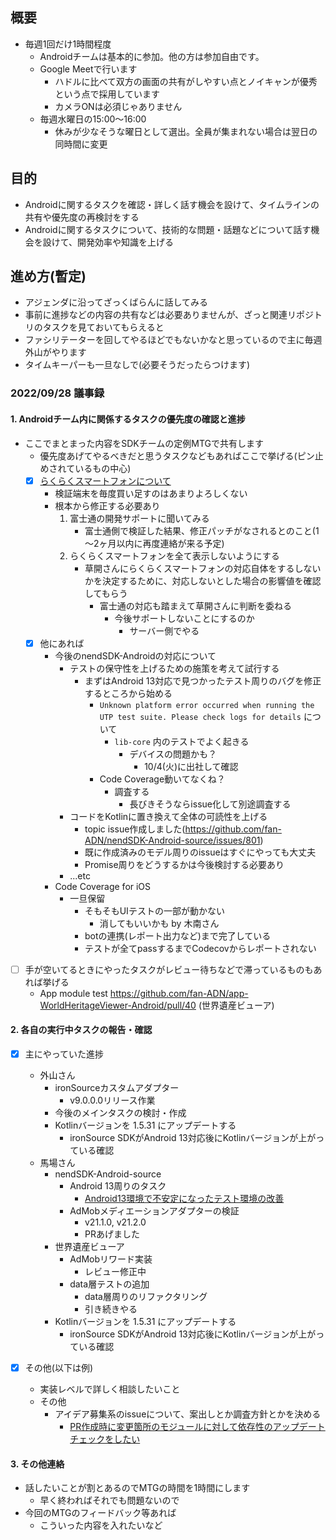 ## 概要

- 毎週1回だけ1時間程度
  - Androidチームは基本的に参加。他の方は参加自由です。
  - Google Meetで行います
    - ハドルに比べて双方の画面の共有がしやすい点とノイキャンが優秀という点で採用しています
    - カメラONは必須じゃありません
  - 毎週水曜日の15:00～16:00
    - 休みが少なそうな曜日として選出。全員が集まれない場合は翌日の同時間に変更

## 目的

- Androidに関するタスクを確認・詳しく話す機会を設けて、タイムラインの共有や優先度の再検討をする
- Androidに関するタスクについて、技術的な問題・話題などについて話す機会を設けて、開発効率や知識を上げる

## 進め方(暫定)

- アジェンダに沿ってざっくばらんに話してみる
- 事前に進捗などの内容の共有などは必要ありませんが、ざっと関連リポジトリのタスクを見ておいてもらえると
- ファシリテーターを回してやるほどでもないかなと思っているので主に毎週外山がやります
- タイムキーパーも一旦なしで(必要そうだったらつけます)

### 2022/09/28 議事録

#### 1. Androidチーム内に関係するタスクの優先度の確認と進捗

- ここでまとまった内容をSDKチームの定例MTGで共有します
  - 優先度あげてやるべきだと思うタスクなどもあればここで挙げる(ピン止めされているもの中心)
  - [x] [らくらくスマートフォンについて](https://github.com/fan-ADN/nendSDK-Android-source/issues/672)
    - 検証端末を毎度買い足すのはあまりよろしくない
    - 根本から修正する必要あり
      1. 富士通の開発サポートに聞いてみる
          - 富士通側で検証した結果、修正パッチがなされるとのこと(1～2ヶ月以内に再度連絡が来る予定)
      1. らくらくスマートフォンを全て表示しないようにする
          - 草開さんにらくらくスマートフォンの対応自体をするしないかを決定するために、対応しないとした場合の影響値を確認してもらう
            - 富士通の対応も踏まえて草開さんに判断を委ねる
              - 今後サポートしないことにするのか
                - サーバー側でやる
  - [x] 他にあれば
    - 今後のnendSDK-Androidの対応について
      - テストの保守性を上げるための施策を考えて試行する
        - まずはAndroid 13対応で見つかったテスト周りのバグを修正するところから始める
          - `Unknown platform error occurred when running the UTP test suite. Please check logs for details` について
            - `lib-core` 内のテストでよく起きる
              - デバイスの問題かも？
                - 10/4(火)に出社して確認
          - Code Coverage動いてなくね？
            - 調査する
              - 長びきそうならissue化して別途調査する
      - コードをKotlinに置き換えて全体の可読性を上げる
        - topic issue作成しました(https://github.com/fan-ADN/nendSDK-Android-source/issues/801)
        - 既に作成済みのモデル周りのissueはすぐにやっても大丈夫
        - Promise周りをどうするかは今後検討する必要あり
      - ...etc
    - Code Coverage for iOS
      - 一旦保留
        - そもそもUIテストの一部が動かない
          - 消してもいいかも by 木南さん
        - botの連携(レポート出力など)まで完了している
        - テストが全てpassするまでCodecovからレポートされない

- [ ] 手が空いてるときにやったタスクがレビュー待ちなどで滞っているものもあれば挙げる
  - App module test https://github.com/fan-ADN/app-WorldHeritageViewer-Android/pull/40 (世界遺産ビューア)

#### 2. 各自の実行中タスクの報告・確認

- [x] 主にやっていた進捗
  - 外山さん
    - ironSourceカスタムアダプター
      - v9.0.0.0リリース作業
    - 今後のメインタスクの検討・作成
    - Kotlinバージョンを 1.5.31 にアップデートする
      - ironSource SDKがAndroid 13対応後にKotlinバージョンが上がっている確認
  - 馬場さん
    - nendSDK-Android-source
      - Android 13周りのタスク
        - [Android13環境で不安定になったテスト環境の改善](https://github.com/fan-ADN/nendSDK-Android-source/issues/797)
      - AdMobメディエーションアダプターの検証
        - v21.1.0, v21.2.0
        - PRあげました
    - 世界遺産ビューア
      - AdMobリワード実装
        - レビュー修正中
      - data層テストの追加
        - data層周りのリファクタリング
        - 引き続きやる
    - Kotlinバージョンを 1.5.31 にアップデートする
      - ironSource SDKがAndroid 13対応後にKotlinバージョンが上がっている確認

- [x] その他(以下は例)
  - 実装レベルで詳しく相談したいこと
  - その他
    - アイデア募集系のissueについて、案出しとか調査方針とかを決める
      - [PR作成時に変更箇所のモジュールに対して依存性のアップデートチェックをしたい](https://github.com/fan-ADN/nendSDK-Android-source/issues/750)

#### 3. その他連絡

- 話したいことが割とあるのでMTGの時間を1時間にします
  - 早く終わればそれでも問題ないので
- 今回のMTGのフィードバック等あれば
  - こういった内容を入れたいなど
